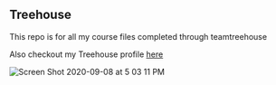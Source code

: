 ## Treehouse

This repo is for all my course files completed through teamtreehouse

Also checkout my Treehouse profile [here](https://teamtreehouse.com/ryanluttrell)

![Screen Shot 2020-09-08 at 5 03 11 PM](https://user-images.githubusercontent.com/65991932/92605282-c98ce580-f26e-11ea-8594-687b58ee8ddb.png)

